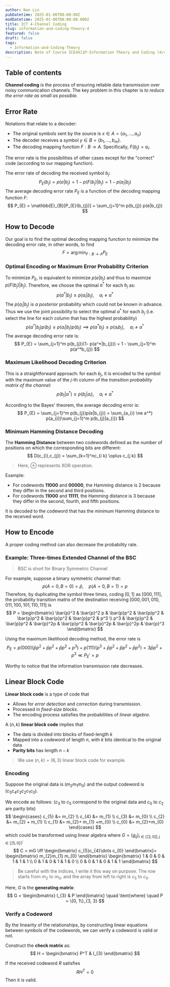 ```yaml
---
author: Nan Lin
pubDatetime: 2025-01-06T08:00:00Z
modDatetime: 2025-01-06T08:00:00.000Z
title: ICT 4-Channel Coding
slug: information-and-coding-theory-4
featured: false
draft: false
tags:
  - Information-and-Coding-Theory
description: Note of Course ICE4411P-Information Theory and Coding (4/4)
---
```

## Table of contents

**Channel coding** is the process of ensuring reliable data transmission over noisy communication channels. The key problem in this chapter is _to reduce the error rate as small as possible_.

## Error Rate

Notations that relate to a decoder:
- The original symbols sent by the source is $x \in A = \{a_{1}, \dots, a_{n}\}$
- The decoder receives a symbol $y \in B = \{b_{1},\dots,b_{m}\}$.
- The decoding mapping function $F:B \to A$. Specifically, $F(b_{j}) = a_{i}$.

The error rate is the possibilities of other cases except for the "correct" code (according to our mapping function).

The error rate of decoding the received symbol $b_{j}$:
$$
P_{E}(b_{j}) =p(e|b_{j}) =  1-p(F(b_{j})|b_{j}) = 1 - p(a_{i}|b_{j})
$$
The average decoding error rate $P_{E}$ is a function of the decoding mapping function $F$:
$$
P_{E} = \mathbb{E}_{B}[P_{E}(b_{j})] = \sum_{j=1}^m p(b_{j}) p(e|b_{j}) 
$$
## How to Decode 

Our goal is to find the optimal decoding mapping function to minimize the decoding error rate, in other words, to find
$$
F = \arg \min_{F:B \to A} P_{E}
$$
### Optimal Encoding or Maximum Error Probability Criterion

To minimize $P_{E}$, is equivalent to minimize $p(e|b_{j})$ and thus to maximize $p(F(b_{j})|b_{j})$. Therefore, we choose the optimal $a^*$ for each $b_{j}$ as:
$$
p(a^*|b_{j}) \geq p(a_{i}|b_{j}), \quad a_{i} \ne a^*
$$
The $p(a_{i}|b_{j})$ is _a posterior_ probability which could not be known in advance. Thus we use the joint possibility to select the optimal $a^*$ for each $b_{j}$ (i.e. select the line for each column that has the highest probability)
$$
p(a^*|b_{j})p(b_{j}) \leq p(a_{i}|b_{j}) p(b_{j}) \implies p(a^* b_{j}) \leq  p(a_{i}b_{j}), \quad a_{i} \ne a^*
$$
The average decoding error rate is:
$$
P_{E} = \sum_{j=1}^m p(b_{j})(1- p(a^*|b_{j})) = 1 - \sum_{j=1}^m p(a^*b_{j})
$$
### Maximum Likelihood Decoding Criterion

This is a straightforward approach: for each $b_{j}$, it is encoded to the symbol with the maximum value of the $j$-th column of the _transition probability matrix of the channel_:
$$
p(b_{j}|a^*) \geq p(b_{j}|a_{i}), \quad a_{i}\ne a^*
$$

According to the Bayes' theorem, the average decoding error is:
$$
P_{E} = \sum_{j=1}^m p(b_{j})p(e|b_{j}) = \sum_{a_{i} \ne a^*} p(a_{i})\sum_{j=1}^m p(b_{j}|a_{i})
$$

### Minimum Hamming Distance Decoding

The **Hamming Distance** between two codewords defined as the number of positions on which the corresponding bits are different:
$$
D(c_{i},c_{j}) = \sum_{k=1}^nc_{i k} \oplus c_{j k}
$$

> Here, $\oplus$ represents XOR operation.

Example:
- For codewords **11000** and **00000**, the Hamming distance is 2 because they differ in the second and third positions.
- For codewords **11000** and **11111**, the Hamming distance is 3 because they differ in the second, fourth, and fifth positions.

It is decoded to the codeword that has the minimum Hamming distance to the received word.

## How to Encode

A proper coding method can also decrease the probability rate.

### Example: Three-times Extended Channel of the BSC

> BSC is short for Binary Symmetric Channel

For example, suppose a binary symmetric channel that:
$$
p(A=0,B=0)  =\bar{p}, \quad p(A=0, B=1) = p
$$
Therefore, by duplicating the symbol three times, coding $[0,1]$ as $[000, 111]$, the probability transition matrix of the destination receiving $[000, 001, 010, 011, 100, 101, 110, 111]$ is
$$
P = \begin{bmatrix}
\bar{p}^3 & \bar{p}^2 p & \bar{p}p^2 & \bar{p}p^2 & \bar{p}p^2 & \bar{p}p^2 & \bar{p}p^2 & p^3  \\
p^3  & \bar{p}p^2 & \bar{p}p^2 & \bar{p}^2p & \bar{p}p^2 & \bar{p}^2p & \bar{p}^2p & \bar{p}^3
\end{bmatrix}
$$

Using the maximum likelihood decoding method, the error rate is
$$
P_{E} = p(000) (\bar{p}p^2 + \bar{p}p^2+\bar{p}p^2 + p^3) + p(111)(p^3 + \bar{p}p^2 + \bar{p}p^2 +\bar{p}p^2) = 3\bar{p}p^2 + p^3 \ll P_{E}'= p
$$

Worthy to notice that the information transmission rate decreases.

## Linear Block Code

**Linear block code** is a type of code that 
- Allows for _error detection_ and _correction_ during transmission.
- Processed in _fixed-size blocks_.
- The encoding process satisfies the probabilities of _linear algebra_.

A $(n,k)$ **linear block code** implies that
- The data is divided into blocks of fixed-length $k$
- Mapped into a codeword of length $n$, with $k$ bits identical to the original data
- **Parity bits** has length $n-k$

> We use $(n,k) =(6,3)$ linear block code for example.
### Encoding

Suppose the original data is $(m_{2}m_{1}m_{0})$ and the output codeword is $(c_{5}c_{4}c_{3}c_{2}c_{1}c_{0})$.

We encode as follows: ($c_{3}$ to $c_{5}$ correspond to the original data and $c_{0}$ to $c_{2}$ are parity bits)
$$
\begin{cases}
c_{5} &= m_{2}  \\
c_{4} &= m_{1} \\
c_{3} &= m_{0} \\
c_{2} &= m_{2} + m_{1} \\
c_{1} &= m_{2}+ m_{1} +m_{0} \\
c_{0} &= m_{2}+m_{0}
\end{cases}
$$
which could be transformed using linear algebra where $G = (g_{ij})_{i \in [\![2, 0]], j \in [\![5, 0]\!]}$: 
$$
C = mG \iff \begin{bmatrix}
c_{5}c_{4}\dots c_{0}
\end{bmatrix}= \begin{bmatrix}
m_{2}m_{1}  m_{0}
\end{bmatrix}  \begin{bmatrix}
1 & 0 & 0 & 1  & 1 & 1 \\
0 & 1 & 0 & 1 & 1 & 0  \\
0 & 0 & 1 & 0 & 1 & 1
\end{bmatrix}
$$

> Be careful with the indices, I write it this way on purpose. The row starts from $m_{2}$ to $m_{0}$, and the array from left to right is $c_{5}$ to $c_{0}$.

Here, $G$ is the **generating matrix**:
$$
G = \begin{bmatrix}
I_{3} & P 
\end{bmatrix} \quad \text{where} \quad P = \{0, 1\}_{3, 3}
$$

### Verify a Codeword

By the linearity of the relationships, by constructing linear equations between symbols of the codewords, we can verify a codeword is valid or not.

Construct the **check matrix** as:
$$
H = \begin{bmatrix}
P^T & I_{3}
\end{bmatrix}
$$

If the received codeword $R$ satisfies 
$$
RH^T = 0
$$
Then it is valid.

